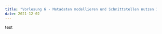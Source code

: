 ```yaml
---
title: "Vorlesung 6 - Metadaten modellieren und Schnittstellen nutzen 1/2"
date: 2021-12-02
---
```


test
